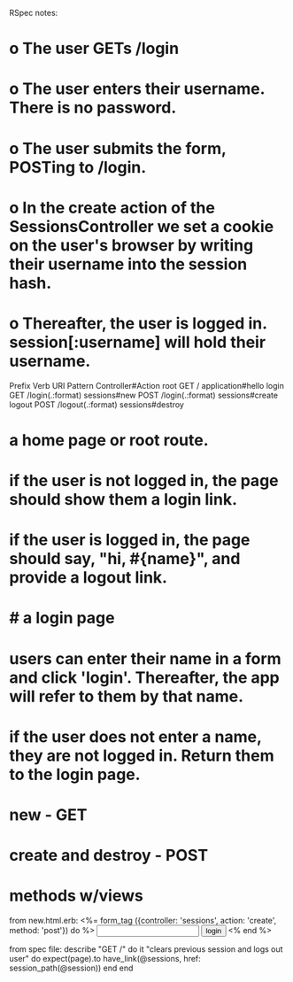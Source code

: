 RSpec notes:

# o The user GETs /login
# o The user enters their username. There is no password.
# o The user submits the form, POSTing to /login.
# o In the create action of the SessionsController we set a cookie on the user's browser by writing their username into the session hash.
# o Thereafter, the user is logged in. session[:username] will hold their username.

 Prefix Verb URI Pattern       Controller#Action
   root GET  /                 application#hello
  login GET  /login(.:format)  sessions#new
        POST /login(.:format)  sessions#create
 logout POST /logout(.:format) sessions#destroy


# a home page or root route.
# if the user is not logged in, the page should show them a login link.
# if the user is logged in, the page should say, "hi, #{name}", and provide a logout link.
# # a login page
# users can enter their name in a form and click 'login'. Thereafter, the app will refer to them by that name.
# if the user does not enter a name, they are not logged in. Return them to the login page.
# new - GET

# create and destroy - POST

# methods w/views

from new.html.erb:
<%= form_tag ({controller: 'sessions', action: 'create', method: 'post'}) do %>
  <input name=name>
  <input type=submit value='login'>
<% end %>

from spec file:
describe "GET /" do
    it "clears previous session and logs out user" do
      expect(page).to have_link(@sessions, href: session_path(@session))
    end
  end


